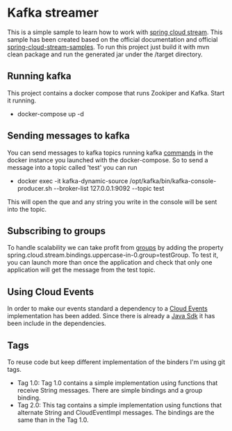 # Kafka streamer
This is a simple sample to learn how to work with [spring cloud stream](https://cloud.spring.io/spring-cloud-static/spring-cloud-stream/3.0.1.RELEASE/reference/html/spring-cloud-stream.html#spring-cloud-stream-reference). This sample has been created based on the official 
documentation and official [spring-cloud-stream-samples](https://github.com/spring-cloud/spring-cloud-stream-samples). To run this project just build it with mvn clean package and run 
the generated jar under the /target directory. 

## Running kafka
This project contains a docker compose that runs Zookiper and Kafka. Start it running. 

- docker-compose up -d

## Sending messages to kafka
You can send messages to kafka topics running kafka [commands](https://kafka.apache.org/quickstart) in the docker instance you launched with the docker-compose. 
So to send a message into a topic called 'test' you can run 

-  docker exec -it kafka-dynamic-source /opt/kafka/bin/kafka-console-producer.sh --broker-list 127.0.0.1:9092 --topic test

This will open the que and any string you write in the console will be sent into the topic. 

## Subscribing to groups
To handle scalability we can take profit from [groups](https://cloud.spring.io/spring-cloud-static/spring-cloud-stream/3.0.1.RELEASE/reference/html/spring-cloud-stream.html#consumer-groups)
by adding the property spring.cloud.stream.bindings.uppercase-in-0.group=testGroup. To test it, you can launch more than 
once the application and check that only one application will get the message from the test topic.

## Using Cloud Events
In order to make our events standard a dependency to a [Cloud Events](https://github.com/cloudevents/spec) implementation has been added. Since there is already
a [Java Sdk](https://github.com/cloudevents/sdk-java) it has been include in the dependencies. 

## Tags
To reuse code but keep different implementation of the binders I'm using git tags.
 - Tag 1.0: Tag 1.0 contains a simple implementation using functions that receive String messages. There are simple 
 bindings and a group binding.
 - Tag 2.0: This tag contains a simple implementation using functions that alternate String and CloudEventImpl messages. 
 The bindings are the same than in the Tag 1.0. 
